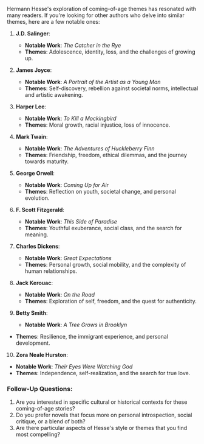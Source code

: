 Hermann Hesse's exploration of coming-of-age themes has resonated with many readers. If you're looking for other authors who delve into similar themes, here are a few notable ones:

1. **J.D. Salinger**:
   - **Notable Work**: *The Catcher in the Rye*
   - **Themes**: Adolescence, identity, loss, and the challenges of growing up.

2. **James Joyce**:
   - **Notable Work**: *A Portrait of the Artist as a Young Man*
   - **Themes**: Self-discovery, rebellion against societal norms, intellectual and artistic awakening.

3. **Harper Lee**:
   - **Notable Work**: *To Kill a Mockingbird*
   - **Themes**: Moral growth, racial injustice, loss of innocence.

4. **Mark Twain**:
   - **Notable Work**: *The Adventures of Huckleberry Finn*
   - **Themes**: Friendship, freedom, ethical dilemmas, and the journey towards maturity.

5. **George Orwell**:
   - **Notable Work**: *Coming Up for Air*
   - **Themes**: Reflection on youth, societal change, and personal evolution.

6. **F. Scott Fitzgerald**:
   - **Notable Work**: *This Side of Paradise*
   - **Themes**: Youthful exuberance, social class, and the search for meaning.

7. **Charles Dickens**:
   - **Notable Work**: *Great Expectations*
   - **Themes**: Personal growth, social mobility, and the complexity of human relationships.

8. **Jack Kerouac**:
   - **Notable Work**: *On the Road*
   - **Themes**: Exploration of self, freedom, and the quest for authenticity.

9. **Betty Smith**:
   - **Notable Work**: *A Tree Grows in Brooklyn*
- **Themes**: Resilience, the immigrant experience, and personal development.

10. **Zora Neale Hurston**:
- **Notable Work**: *Their Eyes Were Watching God*
- **Themes**: Independence, self-realization, and the search for true love.

### Follow-Up Questions:

1. Are you interested in specific cultural or historical contexts for these coming-of-age stories?
2. Do you prefer novels that focus more on personal introspection, social critique, or a blend of both?
3. Are there particular aspects of Hesse's style or themes that you find most compelling?